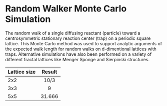 # Random Walker Monte Carlo Simulation


The random walk of a single diffusing reactant (particle) toward a centrosymmetric stationary reaction center (trap) on a periodic square lattice. This Monte Carlo method was used to support analytic arguments of the expected walk length <n> for random walks on d-dimentional lattices with traps. Alternative simulations have also been performed on a variety of different fractal lattices like Menger Sponge and Sierpinski structures.

<table>
<thead>
<tr>
<th>Lattice size</th>
<th align="center">Result</th>
</tr>
</thead>
<tbody>
<tr>
<td>2x2</td>
<td align="center">10/3</td>
</tr>
<tr>
<td>3x3</td>
<td align="center">9</td>
</tr>
<tr>
<td>5x5</td>
<td align="center">31.666</td>
</tr>
</tbody>
</table>
